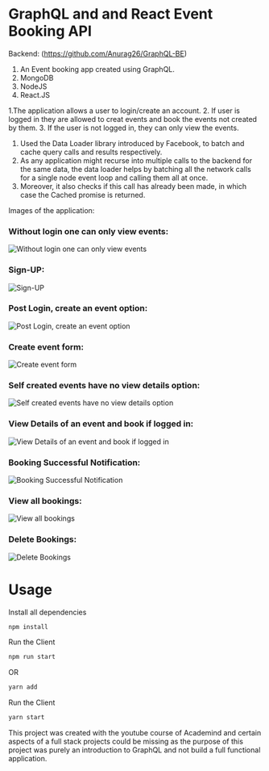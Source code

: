 # GraphQL and and  React Event Booking API

Backend: (https://github.com/Anurag26/GraphQL-BE)

1. An Event booking app created using GraphQL.
2. MongoDB
3. NodeJS
4. React.JS

1.The application allows a user to login/create an account.
2. If user is logged in they are allowed to creat events and book the events not created by them.
3. If the user is not logged in, they can only view the events.

1. Used the Data Loader library introduced by Facebook, to batch and cache query calls and results respectively. 
2. As any application might recurse into multiple calls to the backend for the same data, the data loader helps by batching all the network calls for a single node event loop and calling them all at once. 
3. Moreover, it also checks if this call has already been made, in which case the Cached promise is returned.

Images of the application:
### Without login one can only view events:
![Without login one can only view events](https://i.imgur.com/DMyAjdK.png)
### Sign-UP:
![Sign-UP](https://i.imgur.com/esPRNoU.png)
### Post Login, create an event option:
![Post Login, create an event option](https://i.imgur.com/n6bxfte.png)
### Create event form:
![Create event form](https://i.imgur.com/Cwn9OXJ.png)
### Self created events have no view details option:
![Self created events have no view details option](https://i.imgur.com/n6bxfte.png)
### View Details of an event and book if logged in:
![View Details of an event and book if logged in](https://i.imgur.com/xkAzQDn.png)
### Booking Successful Notification:
![Booking Successful Notification](https://i.imgur.com/gqaWf1W.png)
### View all bookings:
![View all bookings](https://i.imgur.com/CsWtRfc.png)
### Delete Bookings:
![Delete Bookings](https://i.imgur.com/SAShAaQ.png)

# Usage

Install all dependencies
```sh
npm install
```

Run the Client
```sh
npm run start
```
OR
```sh
yarn add
```

Run the Client
```sh
yarn start
```



This project was created with the youtube course of Academind and certain aspects of a full stack projects could be missing as the purpose of this project was purely an introduction to GraphQL and not build a full functional application.
